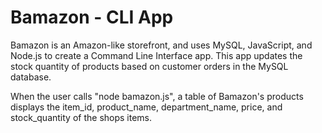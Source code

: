 # Bamazon - CLI App

Bamazon is an Amazon-like storefront, and uses MySQL, JavaScript, and Node.js to create a Command Line Interface app. This app updates the stock quantity of products based on customer orders in the MySQL database. 

When the user calls "node bamazon.js", a table of Bamazon's products displays the item_id, product_name, department_name, price, and stock_quantity of the shops items.

